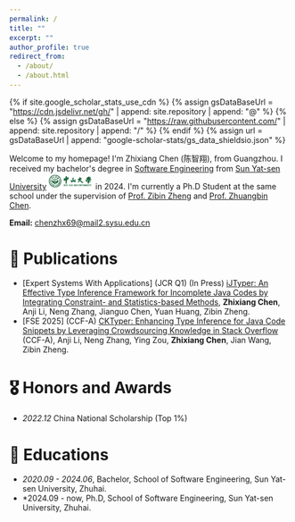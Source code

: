 ```yaml
---
permalink: /
title: ""
excerpt: ""
author_profile: true
redirect_from: 
  - /about/
  - /about.html
---
```


{% if site.google_scholar_stats_use_cdn %}
{% assign gsDataBaseUrl = "https://cdn.jsdelivr.net/gh/" | append: site.repository | append: "@" %}
{% else %}
{% assign gsDataBaseUrl = "https://raw.githubusercontent.com/" | append: site.repository | append: "/" %}
{% endif %}
{% assign url = gsDataBaseUrl | append: "google-scholar-stats/gs_data_shieldsio.json" %}

<span class='anchor' id='about-me'></span>

Welcome to my homepage! I'm Zhixiang Chen (陈智翔), from Guangzhou. I received my bachelor's degree in [Software Engineering](https://sse.sysu.edu.cn/) from [Sun Yat-sen University](https://www.sysu.edu.cn/)<img src='images/SYSU_logo.gif' style="width: 6em;"> in 2024. I'm currently a Ph.D Student at the same school under the supervision of [Prof. Zibin Zheng](https://www.zibinzheng.com/) and [Prof. Zhuangbin Chen](https://zbchern.github.io/). 

**Email:** [chenzhx69@mail2.sysu.edu.cn](chenzhx69@mail2.sysu.edu.cn)

<!-- My research interest includes neural machine translation and computer vision. I have published more than 100 papers at the top international AI conferences with total <a href='https://scholar.google.com/citations?user=DhtAFkwAAAAJ'>google scholar citations <strong><span id='total_cit'>260000+</span></strong></a> (You can also use google scholar badge <a href='https://scholar.google.com/citations?user=DhtAFkwAAAAJ'><img src="https://img.shields.io/endpoint?url={{ url | url_encode }}&logo=Google%20Scholar&labelColor=f6f6f6&color=9cf&style=flat&label=citations"></a>). -->


<!-- # 🔥 News -->
<!-- - *2022.02*: &nbsp;🎉🎉 Lorem ipsum dolor sit amet, consectetur adipiscing elit. Vivamus ornare aliquet ipsum, ac tempus justo dapibus sit amet. 
- *2022.02*: &nbsp;🎉🎉 Lorem ipsum dolor sit amet, consectetur adipiscing elit. Vivamus ornare aliquet ipsum, ac tempus justo dapibus sit amet.  -->

# 📝 Publications 

- [Expert Systems With Applications] (JCR Q1) (In Press) [iJTyper: An Effective Type Inference Framework for Incomplete Java Codes by Integrating Constraint- and Statistics-based Methods](https://www.sciencedirect.com/science/article/pii/S0957417425035870), **Zhixiang Chen**, Anji Li, Neng Zhang, Jianguo Chen, Yuan Huang, Zibin Zheng.
- [FSE 2025] (CCF-A) [CKTyper: Enhancing Type Inference for Java Code Snippets by Leveraging Crowdsourcing Knowledge in Stack Overflow](https://dl.acm.org/doi/abs/10.1145/3715724) (CCF-A), Anji Li, Neng Zhang, Ying Zou, **Zhixiang Chen**, Jian Wang, Zibin Zheng.

<!-- <div class='paper-box'><div class='paper-box-image'><div><div class="badge">FSE 2025</div><img src='images/500x300.png' alt="sym" width="100%"></div></div>
<div class='paper-box-text' markdown="1">

[CKTyper: Enhancing Type Inference for Java Code Snippets by Leveraging Crowdsourcing Knowledge in Stack Overflow](https://dl.acm.org/doi/abs/10.1145/3715724)

Anji Li, Neng Zhang, Ying Zou, **Zhixiang Chen**, Jian Wang, Zibin Zheng -->

<!-- [**Project**](https://scholar.google.com/citations?view_op=view_citation&hl=zh-CN&user=DhtAFkwAAAAJ&citation_for_view=DhtAFkwAAAAJ:ALROH1vI_8AC) <strong><span class='show_paper_citations' data='DhtAFkwAAAAJ:ALROH1vI_8AC'></span></strong>
- Lorem ipsum dolor sit amet, consectetur adipiscing elit. Vivamus ornare aliquet ipsum, ac tempus justo dapibus sit amet. 
</div>
</div>

- [Lorem ipsum dolor sit amet, consectetur adipiscing elit. Vivamus ornare aliquet ipsum, ac tempus justo dapibus sit amet](https://github.com), A, B, C, **CVPR 2020** -->

# 🎖 Honors and Awards
- *2022.12* China National Scholarship (Top 1%)
<!-- - *2021.09* Lorem ipsum dolor sit amet, consectetur adipiscing elit. Vivamus ornare aliquet ipsum, ac tempus justo dapibus sit amet.  -->

# 📖 Educations
- *2020.09 - 2024.06*, Bachelor, School of Software Engineering, Sun Yat-sen University, Zhuhai. 
- *2024.09 - now, Ph.D, School of Software Engineering, Sun Yat-sen University, Zhuhai. 

<!-- # 💬 Invited Talks
- *2021.06*, Lorem ipsum dolor sit amet, consectetur adipiscing elit. Vivamus ornare aliquet ipsum, ac tempus justo dapibus sit amet. 
- *2021.03*, Lorem ipsum dolor sit amet, consectetur adipiscing elit. Vivamus ornare aliquet ipsum, ac tempus justo dapibus sit amet.  \| [\[video\]](https://github.com/) -->

<!-- # 💻 Internships
- *2019.05 - 2020.02*, [Lorem](https://github.com/), China. -->
